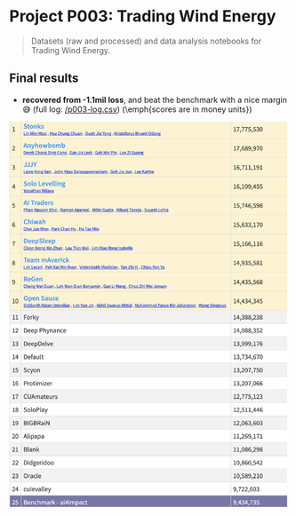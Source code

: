 # Project P003: Trading Wind Energy
> Datasets (raw and processed) and data analysis notebooks for Trading Wind Energy.


## Final results
- **recovered from -1.1mil loss**, and beat the benchmark with a nice margin :sweat_smile: \(full log: [/p003-log.csv](p003-log.csv#L1199)\)
(\emph{scores are in money units})
<img src="/P003/Screenshot 2020-07-29 at 10.03.54.png" alt="Final list" width="500">
